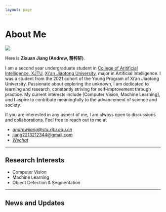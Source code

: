 ```yaml
---
layout: page
---
```


# About Me

<img src="https://Andrew0425.github.io/profile.png" class="floatpic">

Here is **Zixuan Jiang (Andrew, 蒋梓轩)**.<br>

I am a second year undergraduate student in [College of Aritificial Intelligence, XJTU](https://iair.xjtu.edu.cn/index.htm), [Xi'an Jiaotong University](https://www.xjtu.edu.cn/), major in Artificial Intelligence. I was a student from the 2021 cohort of the Young Program of Xi’an Jiaotong University. Passionate about exploring the unknown, I am dedicated to learning and research, constantly striving for self-improvement through practice. My current interests include [Computer Vision, Machine Learning], and I aspire to contribute meaningfully to the advancement of science and society.<br>

If you are interested in any aspect of me, I am always open to discussions and collaborations. Feel free to reach out to me at 
- *andrewjiang@stu.xjtu.edu.cn*
- jiang2213212344@gmail.com
- [*Wechat*](https://Andrew0425.github.io/wechat.jpg)

---

## Research Interests

- Computer Vision
- Machine Learning
- Object Detection & Segmentation

---

## News and Updates
